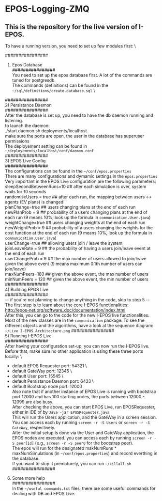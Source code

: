 # EPOS-Logging-ZMQ
## This is the repository for the live version of I-EPOS.

To have a running version, you need to set up few modules first: \

################  
1) Epos Database \
################  
You need to set up the epos database first. A lot of the commands are tuned for postgresdb. \
The commands (definitions) can be found in the `~/sql/definitions/create.database.sql` \

################  
2) Persistance Daemon \
################  
After the database is set up, you need to have the db daemon running and listening. \
to launch the daemon: \
./start.daemon.sh deployments/localhost \
make sure the ports are open, the user in the database has superuser permissions \
The deployement setting can be found in `~/deployements/localhost/conf/daemon.conf` \
################  
3) EPOS Live Config \
################  
The configurations can be found in the `~/conf/epos.properties` \
There are many configurations and dymamic settings in the `epos.properties` \
Very important in the EPOS Live configuration are the following parameters: \
sleepSecondBetweenRuns=10 ## after each simulation is over, system waits for 10 seconds \
randomiseUsers = true ## after each run, the mapping between users <-> agents (EV plans) is changed \
planChange=true ## users changing plans at the end of each run \
newPlanProb = 9 ## probability of a users changing plans at the end of each run (9 means 10%, look up the formula in `communication.User.java`) \
weightChange=true ## users changing weights at the end of each run \
newWeightProb = 9 ## probability of a users changing the weights for the cost function at the end of each run (9 means 10%, look up the formula in `communication.User.java`) \
userChange=true ## allowing users join / leave the system \
joinLeaveRate = 9 ## the probability of having a users join/leave event at the end of each run \
userChangeProb = 9 ## the max number of users allowed to join/leave given the above event (9 means maximum 0.1th number of users can join/leave) \
maxNumPeers=180 ## given the above event, the max number of users \
minNumPeers = 120 ## given the above event, the min number of users \
################  
4) Building EPOS Live \
################  
-- if you're not planning to change anything in the code, skip to step 5 -- \
The first step is to learn about the core I-EPOS functionalities: \
http://epos-net.org/software_doc/documentation/index.html \
After this, you can go to the code for the new I-EPOS live functionalities. Most of the new classes are in the `communication` package. To see the different objects and the algorithms, have a look at the sequence diagram: `~/Live I-EPOS Architecture.png`
################  
5) Running I-EPOS Live \
################  
After having your configuration set-up, you can now run the I-EPOS live. \
Before that, make sure no other application is using these three ports locally: \
- default EPOS Requester port: 54321 \
- default GateWay port: 12345 \
- default User port: 15545 \
- default Persistance Daemon port: 6433 \
- default Bootstrap node port: 12000 \
Also note that if another instance of EPOS Live is running with bootstrap port 12000 and has 100 starting nodes, the ports between 12000 - 12099 are also busy. \
After checking the above, you can start EPOS Live, run EPOSRequester, either in IDE of by `Java -jar EPOSRequester.java` \
This will run the Users application, and the GateWay in a screen session. You can access each by running `screen -r -S Users` or `screen -r -S GateWay`, respectively. \
After the initial setup is done via the User and GateWay application, the EPOS nodes are executed. you can access each by running `screen -r -S peer[id]` (e.g., `screen -r -S peer0` for the bootstrap peer). \
The epos will run for the designated maxNumRuns * maxNumSimulations (in `~/conf/epos.properties`) and record everthing in the database. \
If you want to stop it prematurely, you can run `~/killall.sh` \
################  
6) Some more help \
################  
In the `~/useful commands.txt` files, there are some useful commands for dealing with DB and EPOS Live.